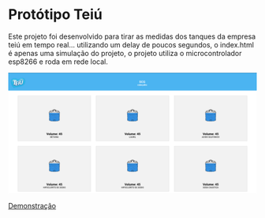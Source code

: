 <h1>
    Protótipo Teiú
</h1>
<p>
    Este projeto foi desenvolvido para tirar as medidas dos tanques da empresa teiú em tempo real... utilizando um delay de poucos segundos, o index.html é apenas uma simulação do projeto, o projeto utiliza o microcontrolador esp8266 e roda em rede local.
</p>

<img src="https://github.com/GaussKd0/PrototipoTeiu/blob/main/imgs/imagemDemostracao.png"/>

<a href = "https://teiuprototipo1.vercel.app/">Demonstração</a>
